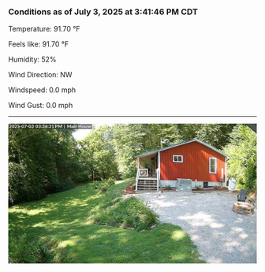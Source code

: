 ### Conditions as of July 3, 2025 at 3:41:46 PM CDT 

Temperature: 91.70 &deg;F

Feels like: 91.70 &deg;F

Humidity: 52%

Wind Direction: NW

Windspeed: 0.0 mph

Wind Gust: 0.0 mph

---

<img src="./images/latest.jpeg"/>

